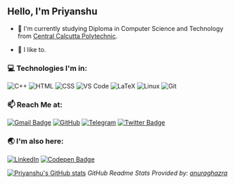 
## Hello, I'm Priyanshu

- :telescope: I'm currently studying Diploma in Computer Science and Technology from [Central Calcutta Polytechnic](https://en.wikipedia.org/wiki/Central_Calcutta_Polytechnic).
<!-- - 🌱 I’m currently learning **Front-End Development** | **Linux System**:penguin:  -->
<!-- - 🤔 I’m looking for help with beginner friendly **Open Source Projects**. -->


- :star2: I like to.

<!-- ### :open_file_folder: Projects:
- [Storydeck](https://github.com/Team-Storydeck/storydeck) - An Open-Source and Cross-platform App to listen, collect and download Audio Stories :headphones: [Work in Progress]
- [Beginner Projects Using HTML, CSS, Vanilla JS](https://github.com/priyaaanshu/html-css-js-beginner-projects)
<!-- <p align=center><a href="https://github.com/Team-Storydeck/storydeck">
<img alt="Storydeck" src="./assets/storydeck_480px.png" hight=90px width=90px >
</p> --> 
### :computer: Technologies I'm in:

![C++](http://img.shields.io/badge/-C++-3776AB?style=square&logo=c&logoColor=d8e3e7) ![HTML](https://img.shields.io/badge/-HTML5-%23F7DF1C?style=square&logo=html5&logoColor=ccffbd&color=310b0b) ![CSS](https://img.shields.io/badge/-CSS3-%23F7DF1C?style=square&logo=css3&logoColor=51c4d3&color=2b4f60) ![VS Code](http://img.shields.io/badge/-VS%20Code-007ACC?style=square&logo=visual-studio-code&logoColor=ffffff) ![LaTeX](http://img.shields.io/badge/-LaTeX-008080?style=square&logo=latex&logoColor=ffffff) ![Linux](http://img.shields.io/badge/-Linux-0d335d?style=square&logo=Linux&logoColor=white) ![Git](http://img.shields.io/badge/-Git-383e56?style=square&logo=git&logoColor=ffffff)

### :mailbox: Reach Me at:  
[![Gmail Badge](https://img.shields.io/badge/-priyanshumaitra@gmail.com-c14438?style=flat-square&logo=Gmail&logoColor=white&link=mailto:priyanshumaitra@gmail.com)](mailto:priyanshumaitra@gmail.com) [![GitHub](https://img.shields.io/badge/-priyaaanshu-132c33?style=flat-square&logo=github&logoColor=white&link=https://github.com/priyaaanshu)](https://github.com/priyaaanshu) [![Telegram](https://img.shields.io/badge/-priyaaanshu-b2deec?style=flat-square&logo=telegram&logoColor=white&link=https://t.me/priyaaanshu)](https://t.me/priyanshumaitra) [![Twitter Badge](https://img.shields.io/badge/-priyaaanshu-1ca0f1?style=flat-square&logo=twitter&logoColor=white&link=https://twitter.com/priyaaanshu)](https://twitter.com/priyaaanshu)

### :earth_asia: I'm also here:
[![LinkedIn](https://img.shields.io/badge/-priyaaanshu-0061a8?style=flat-square&logo=linkedin&logoColor=white&link=https://linkedin.com/in/priyaaanshu)](https://linkedin.com/in/priyaaanshu) [![Codepen Badge](https://img.shields.io/badge/-priyaaanshu-132c33?style=flat-square&logo=codepen&logoColor=white&link=https://codepen.io/priyaaanshu)](https://codepen.io/priyaaanshu)


<!-- <p align=center>
<img src="./assets/virus_downloading.gif" width=450px>
</p> -->

[![Priyanshu's GitHub stats](https://github-readme-stats.vercel.app/api?username=priyaaanshu&theme=algolia)](https://github.com/priyaaanshu/github-readme-stats)
 _GitHub Readme Stats Provided by: [anuraghazra](https://github.com/anuraghazra/github-readme-stats)_